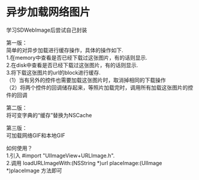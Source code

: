 # 异步加载网络图片
学习SDWebImage后尝试自己封装 
             
             
第一版：               
简单的对异步加载进行缓存操作，具体的操作如下.      
1.在memory中查看是否已经下载过这张图片，有的话则显示.     
2.在disk中查看是否已经下载过这张图片，有的话则显示.       
3.将下载这张图片的url的block进行缓存.      
  （1）当有另外的控件也需要加载这张图片时，取消掉相同的下载操作         
  （2）将两个控件的回调储存起来，等照片加载完时，调用所有加载这张图片的控件的回调

第二版：           
将可变字典的“缓存”替换为NSCache

第三版：          
可加载网络GIF和本地GIF

如何使用？       
1.引入 #import "UIImageView+URLImage.h".      
2.调用 loadURLImageWith:(NSString *)url placeImage:(UIImage *)placeImage 方法即可
